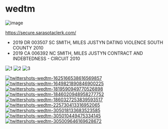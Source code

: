 # wedtm

![image](https://github.com/user-attachments/assets/9dbc06df-0a1a-49aa-8c8e-75504a8f598a)

https://secure.sarasotaclerk.com/

* 2019 DR 003507 SC SMITH, MILES JUSTYN DATING VIOLENCE SOUTH COUNTY 2010
* 2019 CA 006392 NC SMITH, MILES JUSTYN CONTRACT AND INDEBTEDNESS - CIRCUIT 2010

![1](https://github.com/user-attachments/assets/f70923df-aecd-4f02-8535-2b842f3e139d)
![2](https://github.com/user-attachments/assets/8438201e-3e46-4831-9426-bf761a13b22a)
![3](https://github.com/user-attachments/assets/eadce09c-28ad-4fac-8da6-6ad2a3439cf6)

[![twittershots-wedtm-1625166538616569857](https://github.com/user-attachments/assets/be2cc890-ca46-4cff-a7ea-08db8f5828d9)](https://archive.ph/2LFR4)
[![twittershots-wedtm-1649821890846900225](https://github.com/user-attachments/assets/2e001657-dd8d-452b-a89c-99cd15da0fe7)](https://archive.ph/trFh7)
[![twittershots-wedtm-1819590949770526898](https://github.com/user-attachments/assets/4622a00d-8cc1-45b3-bd39-1b0ff3c42b3e)](https://archive.ph/B5Gr1)
[![twittershots-wedtm-1846020948958277752](https://github.com/user-attachments/assets/43b1822d-527a-4367-b6ca-40c1af12fe84)](https://archive.ph/oemeE)
[![twittershots-wedtm-1860327253839593517](https://github.com/user-attachments/assets/db1b0e94-69bc-45ba-b724-bcdabda2c49d)](https://archive.ph/ZDGPZ)
[![twittershots-wedtm-225730413316952065](https://github.com/user-attachments/assets/f9c318de-3298-4edb-95fd-806a2fd51ab6)](https://archive.ph/6NP7d)
[![twittershots-wedtm-305018133683523585](https://github.com/user-attachments/assets/70ecaaa1-b2b7-4e73-bfc5-bf99caaeb3db)](https://archive.ph/izQjc)
[![twittershots-wedtm-305010449475334145](https://github.com/user-attachments/assets/9da96ecd-7a78-4188-b2d8-afc9fd45dd35)](https://archive.ph/wT8RE)
[![twittershots-wedtm-305009646169628672](https://github.com/user-attachments/assets/55126f7c-2619-4bc6-91c9-c0b37ece908f)](https://archive.ph/ulQvb)
